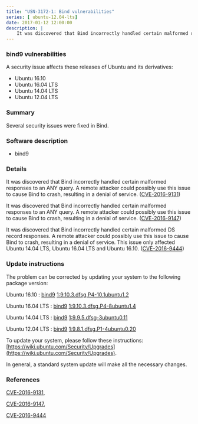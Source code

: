 ```yaml
---
title: "USN-3172-1: Bind vulnerabilities"
series: [ ubuntu-12.04-lts]
date: 2017-01-12 12:00:00
description: |
    It was discovered that Bind incorrectly handled certain malformed responses to an ANY query. A remote attacker could possibly use this issue to cause Bind to crash, resulting in a denial of service. ([CVE-2016-9131](http://people.ubuntu.com/~ubuntu-security/cve/CVE-2016-9131))
--- 
```

 
### bind9 vulnerabilities

A security issue affects these releases of Ubuntu and its derivatives:

* Ubuntu 16.10
* Ubuntu 16.04 LTS
* Ubuntu 14.04 LTS
* Ubuntu 12.04 LTS

### Summary

Several security issues were fixed in Bind. 

### Software description

* bind9 

### Details

It was discovered that Bind incorrectly handled certain malformed responses to an ANY query. A remote attacker could possibly use this issue to cause Bind to crash, resulting in a denial of service. ([CVE-2016-9131](http://people.ubuntu.com/~ubuntu-security/cve/CVE-2016-9131))

It was discovered that Bind incorrectly handled certain malformed responses to an ANY query. A remote attacker could possibly use this issue to cause Bind to crash, resulting in a denial of service. ([CVE-2016-9147](http://people.ubuntu.com/~ubuntu-security/cve/CVE-2016-9147))

It was discovered that Bind incorrectly handled certain malformed DS record responses. A remote attacker could possibly use this issue to cause Bind to crash, resulting in a denial of service. This issue only affected Ubuntu 14.04 LTS, Ubuntu 16.04 LTS and Ubuntu 16.10. ([CVE-2016-9444](http://people.ubuntu.com/~ubuntu-security/cve/CVE-2016-9444)) 

### Update instructions

The problem can be corrected by updating your system to the following package version:

Ubuntu 16.10
 : [bind9](https://launchpad.net/ubuntu/+source/bind9) <span> [1:9.10.3.dfsg.P4-10.1ubuntu1.2](https://launchpad.net/ubuntu/+source/bind9/1:9.10.3.dfsg.P4-10.1ubuntu1.2) </span> 

Ubuntu 16.04 LTS
 : [bind9](https://launchpad.net/ubuntu/+source/bind9) <span> [1:9.10.3.dfsg.P4-8ubuntu1.4](https://launchpad.net/ubuntu/+source/bind9/1:9.10.3.dfsg.P4-8ubuntu1.4) </span> 

Ubuntu 14.04 LTS
 : [bind9](https://launchpad.net/ubuntu/+source/bind9) <span> [1:9.9.5.dfsg-3ubuntu0.11](https://launchpad.net/ubuntu/+source/bind9/1:9.9.5.dfsg-3ubuntu0.11) </span> 

Ubuntu 12.04 LTS
 : [bind9](https://launchpad.net/ubuntu/+source/bind9) <span> [1:9.8.1.dfsg.P1-4ubuntu0.20](https://launchpad.net/ubuntu/+source/bind9/1:9.8.1.dfsg.P1-4ubuntu0.20) </span> 

To update your system, please follow these instructions: [https://wiki.ubuntu.com/Security/Upgrades](https://wiki.ubuntu.com/Security/Upgrades).

In general, a standard system update will make all the necessary changes. 

### References

 [CVE-2016-9131](http://people.ubuntu.com/~ubuntu-security/cve/CVE-2016-9131), 

 [CVE-2016-9147](http://people.ubuntu.com/~ubuntu-security/cve/CVE-2016-9147), 

 [CVE-2016-9444](http://people.ubuntu.com/~ubuntu-security/cve/CVE-2016-9444)
 
